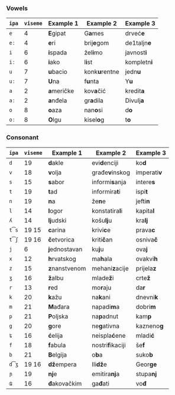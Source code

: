 ### Vowels

| `ipa` | `viseme` | Example 1       | Example 2          | Example 3     |
|-------|----------|-----------------|--------------------|---------------|
| `e`   | 4        | **E**gipat      | G**a**mes          | drveć**e**    |
| `eː`  | 4        | **e**ri         | brij**e**gom       | de1taljn**e** |
| `i`   | 6        | **i**spada      | žel**i**mo         | javnost**i**  |
| `iː`  | 6        | **i**ako        | l**i**st           | kompletn**i** |
| `u`   | 7        | **u**bacio      | konk**u**rentne    | jedn**u**     |
| `uː`  | 7        | **U**na         | f**u**nta          | Y**u**        |
| `a`   | 2        | **a**meričke    | kov**a**čić        | kredit**a**   |
| `aː`  | 2        | **a**nđela      | gr**a**dila        | Divulj**a**   |
| `o`   | 8        | **o**aza        | nan**o**si         | d**o**        |
| `oː`  | 8        | **O**lgu        | kisel**o**g        | t**o**        |

### Consonant

| `ipa` | `viseme` | Example 1       | Example 2          | Example 3     |
|-------|----------|-----------------|--------------------|---------------|
| `d`   | 19       | **d**akle       | evi**d**enciji     | ko**d**       |
| `v`   | 18       | **v**olja       | građe**v**inskog   | imperati**v** |
| `s`   | 15       | **s**abor       | informi**s**anja   | intere**s**   |
| `t`   | 19       | **t**ad         | informira**t**i    | ispi**t**     |
| `n`   | 19       | **n**a          | že**n**e           | jefti**n**    |
| `l`   | 14       | **l**ogor       | konstatira**l**i   | kapita**l**   |
| `ʎ`   | 14       | **lj**udski     | košu**lj**u        | kra**lj**     |
| `t͡s` | 19 15    | **c**arina      | krivi**c**e        | prava**c**    |
| `t͡ʃ` | 19 16    | **č**etvorica   | kriti**č**an       | osniva**č**   |
| `j`   | 6        | **j**ednostavan | ku**j**u           | ova**j**      |
| `x`   | 12       | **h**rvatskog   | ma**h**ala         | ovakvi**h**   |
| `z`   | 15       | **z**nanstvenom | mehani**z**acije   | prijela**z**  |
| `ʒ`   | 16       | **ž**albu       | mlade**ž**i        | crte**ž**     |
| `r`   | 13       | **r**ed         | mo**r**aju         | da**r**       |
| `k`   | 20       | **k**ažu        | na**k**ani         | dnevni**k**   |
| `m`   | 21       | **M**ađara      | napadi**m**a       | dobri**m**    |
| `p`   | 21       | **P**oljska     | na**p**adnut       | kam**p**      |
| `g`   | 20       | **g**ore        | ne**g**ativna      | kazneno**g**  |
| `ʨ`   | 16       | **ć**elija      | neispla**ć**ene    | mladi**ć**    |
| `f`   | 18       | **f**abula      | nostri**f**ikaciji | še**f**       |
| `b`   | 21       | **B**elgija     | o**b**a            | suko**b**     |
| `d͡ʒ` | 19 16    | **dž**empera    | Ili**dž**e         | Geor**ge**    |
| `ɲ`   | 19       | **nj**e         | emitira**nj**a     | stupa**nj**   |
| `ʥ`   | 16       | **đ**akovačkim  | ga**đ**ati         | vo**đ**       |
